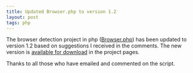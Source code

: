 ```yaml
---
title: Updated Browser.php to version 1.2
layout: post
tags: php
---
```


The browser detection project in php (<a href="http://chrisschuld.com/projects/browser-php-detecting-a-users-browser-from-php/">Browser.php</a>) has been updated to version 1.2 based on suggestions I received in the comments.  The new version is <a href="http://chrisschuld.com/projects/browser-php-detecting-a-users-browser-from-php/">available for download</a> in the project pages.

Thanks to all those who have emailed and commented on the script.
